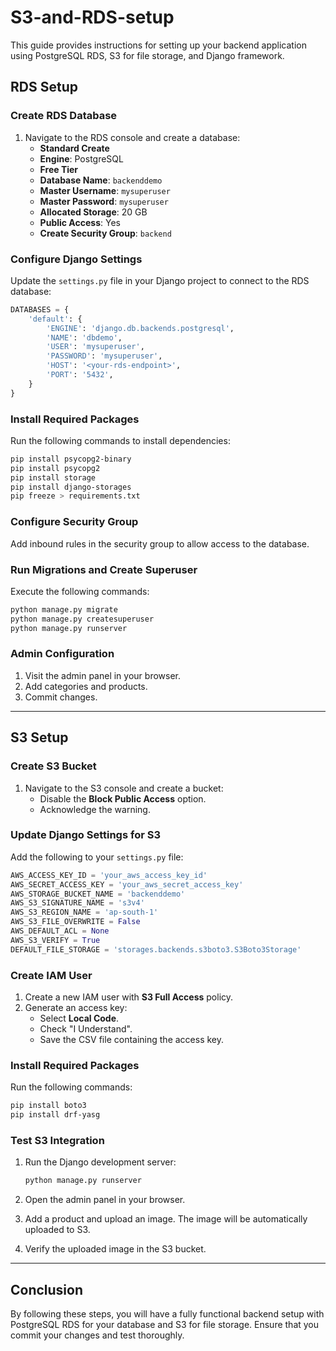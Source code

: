 
# S3-and-RDS-setup


This guide provides instructions for setting up your backend application using PostgreSQL RDS, S3 for file storage, and Django framework.


## RDS Setup

### Create RDS Database
1. Navigate to the RDS console and create a database:
   - **Standard Create**
   - **Engine**: PostgreSQL
   - **Free Tier**
   - **Database Name**: `backenddemo`
   - **Master Username**: `mysuperuser`
   - **Master Password**: `mysuperuser`
   - **Allocated Storage**: 20 GB
   - **Public Access**: Yes
   - **Create Security Group**: `backend`

### Configure Django Settings
Update the `settings.py` file in your Django project to connect to the RDS database:

```python
DATABASES = {
    'default': {
        'ENGINE': 'django.db.backends.postgresql',
        'NAME': 'dbdemo',
        'USER': 'mysuperuser',
        'PASSWORD': 'mysuperuser',
        'HOST': '<your-rds-endpoint>',
        'PORT': '5432',
    }
}
```

### Install Required Packages
Run the following commands to install dependencies:

```bash
pip install psycopg2-binary
pip install psycopg2
pip install storage
pip install django-storages
pip freeze > requirements.txt
```

### Configure Security Group
Add inbound rules in the security group to allow access to the database.

### Run Migrations and Create Superuser
Execute the following commands:

```bash
python manage.py migrate
python manage.py createsuperuser
python manage.py runserver
```

### Admin Configuration
1. Visit the admin panel in your browser.
2. Add categories and products.
3. Commit changes.

---

## S3 Setup

### Create S3 Bucket
1. Navigate to the S3 console and create a bucket:
   - Disable the **Block Public Access** option.
   - Acknowledge the warning.

### Update Django Settings for S3
Add the following to your `settings.py` file:

```python
AWS_ACCESS_KEY_ID = 'your_aws_access_key_id'
AWS_SECRET_ACCESS_KEY = 'your_aws_secret_access_key'
AWS_STORAGE_BUCKET_NAME = 'backenddemo'
AWS_S3_SIGNATURE_NAME = 's3v4'
AWS_S3_REGION_NAME = 'ap-south-1'
AWS_S3_FILE_OVERWRITE = False
AWS_DEFAULT_ACL = None
AWS_S3_VERIFY = True
DEFAULT_FILE_STORAGE = 'storages.backends.s3boto3.S3Boto3Storage'
```

### Create IAM User
1. Create a new IAM user with **S3 Full Access** policy.
2. Generate an access key:
   - Select **Local Code**.
   - Check "I Understand".
   - Save the CSV file containing the access key.

### Install Required Packages
Run the following commands:

```bash
pip install boto3
pip install drf-yasg
```

### Test S3 Integration
1. Run the Django development server:

   ```bash
   python manage.py runserver
   ```

2. Open the admin panel in your browser.
3. Add a product and upload an image. The image will be automatically uploaded to S3.
4. Verify the uploaded image in the S3 bucket.

---

## Conclusion
By following these steps, you will have a fully functional backend setup with PostgreSQL RDS for your database and S3 for file storage. Ensure that you commit your changes and test thoroughly.



